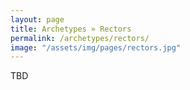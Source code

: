 ```yaml
---
layout: page
title: Archetypes » Rectors
permalink: /archetypes/rectors/
image: "/assets/img/pages/rectors.jpg"
---
```


TBD
